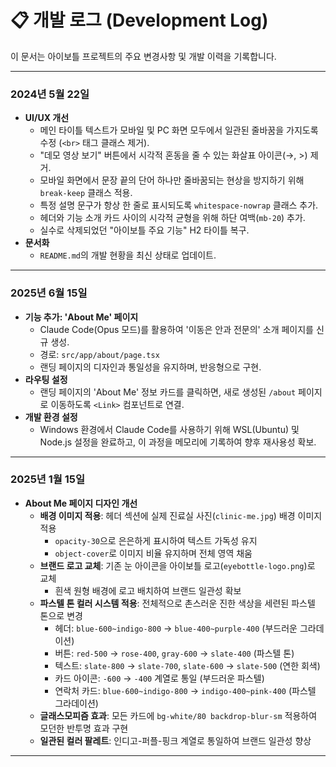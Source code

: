 # 📋 개발 로그 (Development Log)

이 문서는 아이보틀 프로젝트의 주요 변경사항 및 개발 이력을 기록합니다.

---

### **2024년 5월 22일**

- **UI/UX 개선**
  - 메인 타이틀 텍스트가 모바일 및 PC 화면 모두에서 일관된 줄바꿈을 가지도록 수정 (`<br>` 태그 클래스 제거).
  - "데모 영상 보기" 버튼에서 시각적 혼동을 줄 수 있는 화살표 아이콘(→, >) 제거.
  - 모바일 화면에서 문장 끝의 단어 하나만 줄바꿈되는 현상을 방지하기 위해 `break-keep` 클래스 적용.
  - 특정 설명 문구가 항상 한 줄로 표시되도록 `whitespace-nowrap` 클래스 추가.
  - 헤더와 기능 소개 카드 사이의 시각적 균형을 위해 하단 여백(`mb-20`) 추가.
  - 실수로 삭제되었던 "아이보틀 주요 기능" H2 타이틀 복구.
- **문서화**
  - `README.md`의 개발 현황을 최신 상태로 업데이트.

---

### **2025년 6월 15일**

- **기능 추가: 'About Me' 페이지**
  - Claude Code(Opus 모드)를 활용하여 '이동은 안과 전문의' 소개 페이지를 신규 생성.
  - 경로: `src/app/about/page.tsx`
  - 랜딩 페이지의 디자인과 통일성을 유지하며, 반응형으로 구현.
- **라우팅 설정**
  - 랜딩 페이지의 'About Me' 정보 카드를 클릭하면, 새로 생성된 `/about` 페이지로 이동하도록 `<Link>` 컴포넌트로 연결.
- **개발 환경 설정**
  - Windows 환경에서 Claude Code를 사용하기 위해 WSL(Ubuntu) 및 Node.js 설정을 완료하고, 이 과정을 메모리에 기록하여 향후 재사용성 확보.

---

### **2025년 1월 15일**

- **About Me 페이지 디자인 개선**
  - **배경 이미지 적용**: 헤더 섹션에 실제 진료실 사진(`clinic-me.jpg`) 배경 이미지 적용
    - `opacity-30`으로 은은하게 표시하여 텍스트 가독성 유지
    - `object-cover`로 이미지 비율 유지하며 전체 영역 채움
  - **브랜드 로고 교체**: 기존 눈 아이콘을 아이보틀 로고(`eyebottle-logo.png`)로 교체
    - 흰색 원형 배경에 로고 배치하여 브랜드 일관성 확보
  - **파스텔 톤 컬러 시스템 적용**: 전체적으로 촌스러운 진한 색상을 세련된 파스텔 톤으로 변경
    - 헤더: `blue-600~indigo-800` → `blue-400~purple-400` (부드러운 그라데이션)
    - 버튼: `red-500` → `rose-400`, `gray-600` → `slate-400` (파스텔 톤)
    - 텍스트: `slate-800` → `slate-700`, `slate-600` → `slate-500` (연한 회색)
    - 카드 아이콘: `-600` → `-400` 계열로 통일 (부드러운 파스텔)
    - 연락처 카드: `blue-600~indigo-800` → `indigo-400~pink-400` (파스텔 그라데이션)
  - **글래스모피즘 효과**: 모든 카드에 `bg-white/80 backdrop-blur-sm` 적용하여 모던한 반투명 효과 구현
  - **일관된 컬러 팔레트**: 인디고-퍼플-핑크 계열로 통일하여 브랜드 일관성 향상

--- 